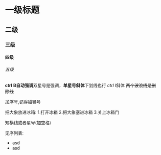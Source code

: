 # 一级标题
## 二级
###  三级
#### 四级
###### 五级
**ctrl B自动强调**双星号是强调，**单星号斜体**下划线也行
*ctrl I*斜体
~~两个波浪线是删除线~~

加序号,~~记得加冒号~~

把大象放进冰箱:
1.打开冰箱
2.把大象塞进冰箱
3.关上冰箱门

短横线或者星号(加空格)

无序列表:
- asd
- asd